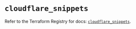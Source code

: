 # `cloudflare_snippets`

Refer to the Terraform Registry for docs: [`cloudflare_snippets`](https://registry.terraform.io/providers/cloudflare/cloudflare/5.10.1/docs/resources/snippets).
